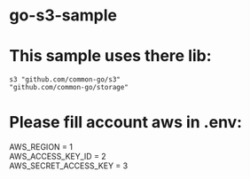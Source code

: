 # go-s3-sample
# This sample uses there lib:
	s3 "github.com/common-go/s3"
	"github.com/common-go/storage"
  
 # Please fill account aws in .env:
AWS_REGION = 1 <br>
AWS_ACCESS_KEY_ID = 2 <br>
AWS_SECRET_ACCESS_KEY = 3 <br>

